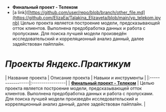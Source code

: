 
 - **Финальный проект - Телеком**
 - 
   [a link]([https://github.com/user/repo/blob/branch/other_file.md](https://github.com/ElizaEa/Talakina_Elizaveta/blob/main/yp_telekom.ipynb)
   Целью проекта является построение модели, предсказывающей отток клиентов. Выполнена предобработка данных и работа с пропусками. Для поиска лучшей модели произведён исследовательский и корреляционный анализ данный, далее задействован пайплайн.
# ***Проекты Яндекс.Практикум***
| Название проекта | Описание проекта | Навыки и инструменты |
|:-----------------|:-----------------|
| [**Финальный проект - Телеком**](https://github.com/ElizaEa/Talakina_Elizaveta/blob/main/yp_telekom.ipynb) | Целью проекта является построение модели, предсказывающей отток клиентов. Выполнена предобработка данных и работа с пропусками. Для поиска лучшей модели произведён исследовательский и корреляционный анализ данный, далее задействован пайплайн. |
